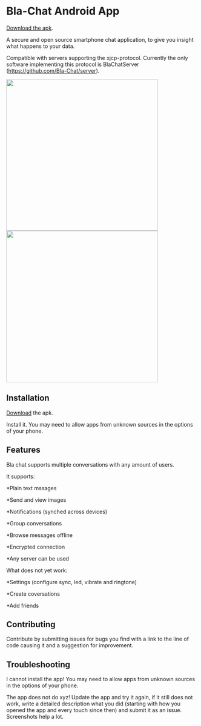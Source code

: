 Bla-Chat Android App
====================

<a href="https://github.com/Bla-Chat/Android/blob/master/BlaChat.apk?raw=true">Download the apk</a>.

A secure and open source smartphone chat application, to give you insight what happens to your data.

Compatible with servers supporting the xjcp-protocol.
Currently the only software implementing this protocol is BlaChatServer (https://github.com/Bla-Chat/server).

<p><a href="http://www.michaelfuerst.de/wordpress/wp-content/uploads/2015/02/Screenshot_2015-02-25-19-50-30.png"><img src="http://www.michaelfuerst.de/wordpress/wp-content/uploads/2015/02/Screenshot_2015-02-25-19-50-30.png" height="400" target="_blank" /></a> <a href="http://www.michaelfuerst.de/wordpress/wp-content/uploads/2015/02/Screenshot_2015-02-25-19-50-38.png"><img src="http://www.michaelfuerst.de/wordpress/wp-content/uploads/2015/02/Screenshot_2015-02-25-19-50-38.png" height="400" target="_blank" /></a></p>

## Installation

<a href="https://github.com/Bla-Chat/Android/blob/master/BlaChat.apk?raw=true">Download</a> the apk.

Install it. You may need to allow apps from unknown sources in the options of your phone.

## Features

Bla chat supports multiple conversations with any amount of users.

It supports:

*Plain text mssages

*Send and view images

*Notifications (synched across devices)

*Group conversations

*Browse messages offline

*Encrypted connection

*Any server can be used

What does not yet work:

*Settings (configure sync, led, vibrate and ringtone)

*Create coversations

*Add friends

## Contributing

Contribute by submitting issues for bugs you find with a link to the line of code causing it and a suggestion for improvement.

## Troubleshooting

I cannot install the app! You may need to allow apps from unknown sources in the options of your phone.

The app does not do xyz! Update the app and try it again, if it still does not work, write a detailed description what you did (starting with how you opened the app and every touch since then) and submit it as an issue. Screenshots help a lot. 
